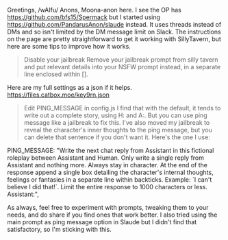 Greetings, /wAIfu/ Anons, Moona-anon here.
I see the OP has https://github.com/bfs15/Spermack but I started using https://github.com/PandarusAnon/slaude instead. It uses threads instead of DMs and so isn't limited by the DM message limit on Slack. The instructions on the page are pretty straightforward to get it working with SillyTavern, but here are some tips to improve how it works.

>Disable your jailbreak
Remove your jailbreak prompt from silly tavern and put relevant details into your NSFW prompt instead, in a separate line enclosed within [].

Here are my full settings as a json if it helps.
https://files.catbox.moe/key9rn.json

>Edit PING_MESSAGE in config.js
I find that with the default, it tends to write out a complete story, using H: and A:. But you can use ping message like a jailbreak to fix this. I've also moved my jailbreak to reveal the character's inner thoughts to the ping message, but you can delete that sentence if you don't want it. Here's the one I use:

PING_MESSAGE: "Write the next chat reply from Assistant in this fictional roleplay between Assistant and Human. Only write a single reply from Assistant and nothing more. Always stay in character. At the end of the response append a single box detailing the character's internal thoughts, feelings or fantasies in a separate line within backticks. Example: \`I can't believe I did that!\`. Limit the entire response to 1000 characters or less. Assistant:",

As always, feel free to experiment with prompts, tweaking them to your needs, and do share if you find ones that work better. I also tried using the main prompt as ping message option in Slaude but I didn't find that satisfactory, so I'm sticking with this.